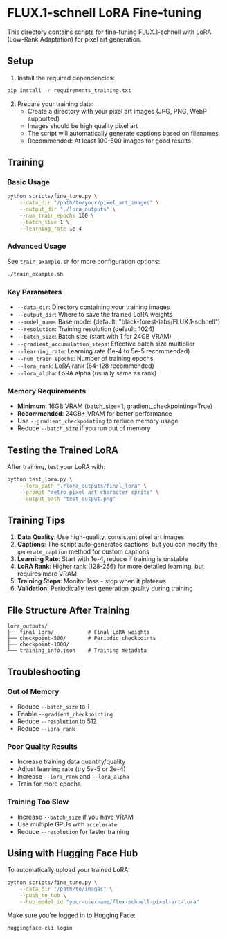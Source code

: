 # FLUX.1-schnell LoRA Fine-tuning

This directory contains scripts for fine-tuning FLUX.1-schnell with LoRA (Low-Rank Adaptation) for pixel art generation.

## Setup

1. Install the required dependencies:
```bash
pip install -r requirements_training.txt
```

2. Prepare your training data:
   - Create a directory with your pixel art images (JPG, PNG, WebP supported)
   - Images should be high quality pixel art
   - The script will automatically generate captions based on filenames
   - Recommended: At least 100-500 images for good results

## Training

### Basic Usage

```bash
python scripts/fine_tune.py \
    --data_dir "/path/to/your/pixel_art_images" \
    --output_dir "./lora_outputs" \
    --num_train_epochs 100 \
    --batch_size 1 \
    --learning_rate 1e-4
```

### Advanced Usage

See `train_example.sh` for more configuration options:

```bash
./train_example.sh
```

### Key Parameters

- `--data_dir`: Directory containing your training images
- `--output_dir`: Where to save the trained LoRA weights
- `--model_name`: Base model (default: "black-forest-labs/FLUX.1-schnell")
- `--resolution`: Training resolution (default: 1024)
- `--batch_size`: Batch size (start with 1 for 24GB VRAM)
- `--gradient_accumulation_steps`: Effective batch size multiplier
- `--learning_rate`: Learning rate (1e-4 to 5e-5 recommended)
- `--num_train_epochs`: Number of training epochs
- `--lora_rank`: LoRA rank (64-128 recommended)
- `--lora_alpha`: LoRA alpha (usually same as rank)

### Memory Requirements

- **Minimum**: 16GB VRAM (batch_size=1, gradient_checkpointing=True)
- **Recommended**: 24GB+ VRAM for better performance
- Use `--gradient_checkpointing` to reduce memory usage
- Reduce `--batch_size` if you run out of memory

## Testing the Trained LoRA

After training, test your LoRA with:

```bash
python test_lora.py \
    --lora_path "./lora_outputs/final_lora" \
    --prompt "retro pixel art character sprite" \
    --output_path "test_output.png"
```

## Training Tips

1. **Data Quality**: Use high-quality, consistent pixel art images
2. **Captions**: The script auto-generates captions, but you can modify the `generate_caption` method for custom captions
3. **Learning Rate**: Start with 1e-4, reduce if training is unstable
4. **LoRA Rank**: Higher rank (128-256) for more detailed learning, but requires more VRAM
5. **Training Steps**: Monitor loss - stop when it plateaus
6. **Validation**: Periodically test generation quality during training

## File Structure After Training

```
lora_outputs/
├── final_lora/           # Final LoRA weights
├── checkpoint-500/       # Periodic checkpoints
├── checkpoint-1000/
└── training_info.json    # Training metadata
```

## Troubleshooting

### Out of Memory
- Reduce `--batch_size` to 1
- Enable `--gradient_checkpointing`
- Reduce `--resolution` to 512
- Reduce `--lora_rank`

### Poor Quality Results
- Increase training data quantity/quality
- Adjust learning rate (try 5e-5 or 2e-4)
- Increase `--lora_rank` and `--lora_alpha`
- Train for more epochs

### Training Too Slow
- Increase `--batch_size` if you have VRAM
- Use multiple GPUs with `accelerate`
- Reduce `--resolution` for faster training

## Using with Hugging Face Hub

To automatically upload your trained LoRA:

```bash
python scripts/fine_tune.py \
    --data_dir "/path/to/images" \
    --push_to_hub \
    --hub_model_id "your-username/flux-schnell-pixel-art-lora"
```

Make sure you're logged in to Hugging Face:
```bash
huggingface-cli login
```
